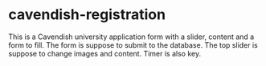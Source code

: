 # cavendish-registration
This is a Cavendish university application form with a slider, content and a form to fill.
The form is suppose to submit to the database.
The top slider is suppose to change images and content.
Timer is also key.
